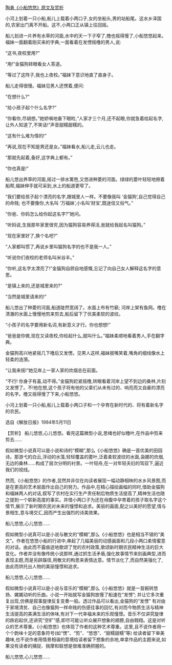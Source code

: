 [陶勇《小船悠悠》原文及赏析](https://www.vrrw.net/wx/15281.html)

小河上划着一只小船,船儿上载着小两口子,女的坐船头,男的站船尾。这水乡泽国的,农家出门离不开船。这不,小两口正从镇上往回摇。

船儿划进一片养有水草的河面,水中的天一下子窄了,橹也摇得慢了,小船悠悠起来。福妹一面翻着刚买来的字典,一面看着在发愣摇橹的男人,说:

“这书,夜校里用?”

“用!”金猫狗转眼看女人答道。

“等过了这阵子,我也上夜校。”福妹下意识地直了直身子。

船儿走得很慢。福妹见男人还愣着,便问:

“在想什么?”

“给小孩子起个什么名字?”

“你看你,尽胡想。”她娇嗔地垂下眼睑,“人家才三个月,还不起眼,你就急着给起名字,让外人知道了,不笑话!”声音甜糯甜糯的。

“这有什么难为情的!”

“再说,现在不知是男还是女。”福妹看水,船儿走,云儿也走。

“那就先起着,备好,这字典上都有。”

“你也真是!”

船儿悠出养草的河面,摇过一排水篱笆,又悠进种菱的河面。绿绿的菱叶轻轻地擦着船帮,福妹伸手就可采到,水上的船道更窄了。

“我们要给孩子起个漂亮的名字,跟城里人一样。不要像我叫 ‘金猫狗’,自己觉得自己的命贱; 也不要像你,大名叫 ‘万福妹’,小名叫‘财宝’,既迷信又俗气。”

“你爸、你妈怎么给你起这名字?”她问。

“听妈说,生我那年家里很穷,因为猫狗容易养得活,爸就给我起名叫猫狗。”

“现在家里好了,换个名吧?”

“人家都叫惯了,再说乡里叫猫狗名字的也不是我一人。”

“听说你们夜校的老师名叫米谷丰。”

“你听,这名字太漂亮了!”金猫狗自顾自地感慨,忘记了向自己女人解释这名字的意思。

“是镇上来的,还是城里来的?”

“当然是城里请来的!”

船儿悠出了种菱的河面,船道陡然宽阔了。水面上布有竹簖; 河岸上架有鱼网。橹在清澈的水面上慢慢地剪来剪去,船后留下了优美柔软的波纹。

“小孩子的名字要用新名词,有新意义才行。你也想想!”

“爸爸是你做,现在又读夜校,你给起什么,就叫什么。”福妹柔顺地看着男人,手在翻字典。

金猫狗高兴地紧摇几下橹后又发愣。见男人这样,福妹抿嘴笑着,嘴角的细线像水上轻柔的涟漪。

“让我来摇!”她见岸上一家人家的炊烟总在前面。

“不行! 你身子有喜,动不得。”金猫狗赶紧摇橹,转眼看着河岸上望不到边的桑林,片刻又发愣了。不!他在想,这个孩子将有他的父辈们从未有过的、响亮而又自豪的漂亮的名字。橹又摇得慢了下来,小船悠悠。

小河上划着一只小船,船儿上载着小两口子和一个孕育在新时代的、将有着新名字的农民。

选自《解放日报》1984年5月11日



【赏析】 船儿悠悠,心儿悠悠。看完这篇微型小说,思绪也好似橹叶,在作品中剪来剪去……

假如微型小说真可以是小说和诗的“模糊”,那么《小船悠悠》确是一首优美的田园诗。那游弋的白云,浮动的水藻,轻轻覆盖的菱叶,泛着柔软波纹的水面,袅娜的炊烟,无边的桑林……构成了层次分明的衬景。一叶轻舟,在一对年轻夫妇的驾驭下,逼近我们的视线。

然而,《小船悠悠》的作者,显然并非仅在向读者展现一幅动静相映的水乡风景图,而是在更高的艺术层面作出自己的努力。作品中,在精心描绘画幅的同时,借助金猫狗和福妹两人的对话,叙写了农村在实行生产责任制后物质生活提高了,精神生活也随之提到一个崭新高度的事实。并借小两口子为还在母腹中孕育着的孩子取名字这个情节,展示了新时期农民对未来的憧憬和追求。美丽的画面,配之以美好的愿望,情与景相生,意与境交汇,因而产生出强烈的诗美效果。

船儿悠悠,心儿悠悠……

假如微型小说真可以是小说与散文的“模糊”,那么《小船悠悠》也是相当不错的“美文”。作者在悠悠小船的行进中,串起了几幅美丽的动感画面和几段小两口柔情蜜意的对话。由此而不露痕迹地歌颂了党的农村政策,歌颂新时期农民精神生活的巨大变化。作者并没有像传统小说那样,通过抓生活矛盾,强化故事情节来刻画典型,进而表现主题,而是另辟蹊径,用散文的构思来表情达意。情节淡化了,而自然美强化了,由此而烘托出人物的美丽憧憬和追求。

船儿悠悠,心儿悠悠……

假如微型小说真可以是小说与音乐的“模糊”,那么《小船悠悠》就是一首婉转悠扬、娓娓动听的乐曲。小说一开始就写金猫狗放慢了船速在“发愣”; 并让它多次重复出现,仿佛是叙事旋律反复变奏一般。透过作品可以看出,金猫狗的“发愣” 有对由于家境清贫、自己也像猫狗一样命贱的伤感往事的回忆,有对而今物质生活与精神生活提高的美满生活的体味,有对下一代幸福未来的乐观憧憬。音乐不仅讲究旋律的跌宕起伏,还讲究“空旷”感,即尽可能让听众展开想象的翅膀,自由翱翔。这是对听众的艺术尊重。《小船悠悠》也体现了作者的这种艺术尊重。这里,且不说作者用一个个韵味十足的意象符号(如“愣”、“剪”、“悠悠”、“甜糯甜糯”等) 给读者留下审美趣味,也不说作者用情景相谐的意境给读者留下想象的余地,单拿作品的主题来说,如果没有读者的捕捉、揣摩和联想是很难准确把握的。

船儿悠悠,心儿悠悠……

